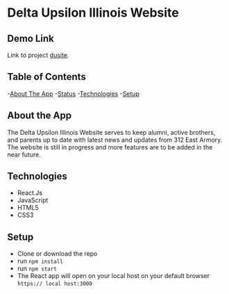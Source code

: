 # Delta Upsilon Illinois Website 

## Demo Link
Link to project [dusite](https://hansen-punnoose.github.io/dusite/).

## Table of Contents 

-[About The App](#about-the-app)
-[Status](#status)
-[Technologies](#technologies)
-[Setup](#setup)

## About the App
The Delta Upsilon Illinois Website serves to keep alumni, active brothers, and parents up to date with latest news and updates from 312 East Armory. The website is still in progress and more features are to be added in the near future. 

## Technologies
- React.Js
- JavaScript
- HTML5
- CSS3

## Setup 

- Clone or download the repo 
- run `npm install`
- run `npm start`
- The React app will open on your local host on your default browser `https:// local host:3000
`
